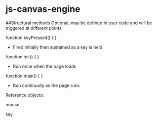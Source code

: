 # js-canvas-engine


##Structural methods
Optional, may be defined in user code and will be triggered at different points

function keyPressed() { }
- Fired initially then sustained as a key is held

function init() { }
- Run once when the page loads

function main() { }
- Run continually as the page runs

Reference objects:

mouse

key
